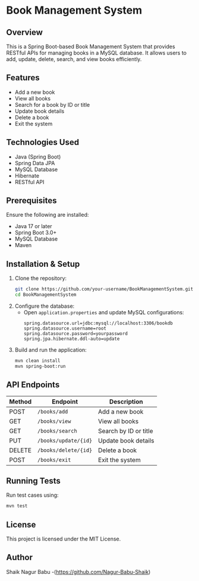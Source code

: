 # Book Management System

## Overview
This is a Spring Boot-based Book Management System that provides RESTful APIs for managing books in a MySQL database. It allows users to add, update, delete, search, and view books efficiently.

## Features
- Add a new book
- View all books
- Search for a book by ID or title
- Update book details
- Delete a book
- Exit the system

## Technologies Used
- Java (Spring Boot)
- Spring Data JPA
- MySQL Database
- Hibernate
- RESTful API

## Prerequisites
Ensure the following are installed:
- Java 17 or later
- Spring Boot 3.0+
- MySQL Database
- Maven

## Installation & Setup
1. Clone the repository:
   ```bash
   git clone https://github.com/your-username/BookManagementSystem.git
   cd BookManagementSystem
   ```
2. Configure the database:
   - Open `application.properties` and update MySQL configurations:
     ```properties
     spring.datasource.url=jdbc:mysql://localhost:3306/bookdb
     spring.datasource.username=root
     spring.datasource.password=yourpassword
     spring.jpa.hibernate.ddl-auto=update
     ```
3. Build and run the application:
   ```bash
   mvn clean install
   mvn spring-boot:run
   ```

## API Endpoints
| Method  | Endpoint           | Description             |
|---------|-------------------|-------------------------|
| POST    | `/books/add`       | Add a new book          |
| GET     | `/books/view`      | View all books          |
| GET     | `/books/search`    | Search by ID or title   |
| PUT     | `/books/update/{id}` | Update book details |
| DELETE  | `/books/delete/{id}` | Delete a book      |
| POST    | `/books/exit`      | Exit the system        |

## Running Tests
Run test cases using:
```bash
mvn test
```

## License
This project is licensed under the MIT License.

## Author
Shaik Nagur Babu
-(https://github.com/Nagur-Babu-Shaik)

